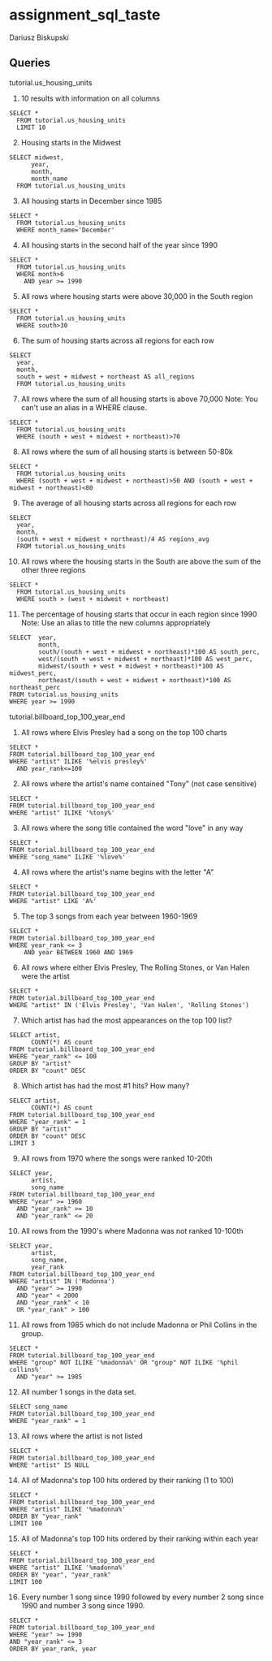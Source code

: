 # assignment_sql_taste
Dariusz Biskupski

## Queries
tutorial.us_housing_units

1. 10 results with information on all columns
```
SELECT *
  FROM tutorial.us_housing_units
  LIMIT 10
```

2. Housing starts in the Midwest
```
SELECT midwest,
      year,
      month,
      month_name
  FROM tutorial.us_housing_units
```

3. All housing starts in December since 1985
```
SELECT *
  FROM tutorial.us_housing_units
  WHERE month_name='December'
```

4. All housing starts in the second half of the year since 1990
```
SELECT *
  FROM tutorial.us_housing_units
  WHERE month>6
    AND year >= 1990
```

5. All rows where housing starts were above 30,000 in the South region
```
SELECT *
  FROM tutorial.us_housing_units
  WHERE south>30
```

6. The sum of housing starts across all regions for each row
```
SELECT
  year,
  month,
  south + west + midwest + northeast AS all_regions
  FROM tutorial.us_housing_units
```

7. All rows where the sum of all housing starts is above 70,000 Note: You can't use an alias in a WHERE clause.
```
SELECT *
  FROM tutorial.us_housing_units
  WHERE (south + west + midwest + northeast)>70
```

8. All rows where the sum of all housing starts is between 50-80k
```
SELECT *
  FROM tutorial.us_housing_units
  WHERE (south + west + midwest + northeast)>50 AND (south + west + midwest + northeast)<80
```

9. The average of all housing starts across all regions for each row
```
SELECT
  year,
  month,
  (south + west + midwest + northeast)/4 AS regions_avg
  FROM tutorial.us_housing_units
```

10. All rows where the housing starts in the South are above the sum of the other three regions
```
SELECT *
  FROM tutorial.us_housing_units
  WHERE south > (west + midwest + northeast)
```

11. The percentage of housing starts that occur in each region since 1990 Note: Use an alias to title the new columns appropriately
```
SELECT  year,
        month,
        south/(south + west + midwest + northeast)*100 AS south_perc,
        west/(south + west + midwest + northeast)*100 AS west_perc,
        midwest/(south + west + midwest + northeast)*100 AS midwest_perc,
        northeast/(south + west + midwest + northeast)*100 AS northeast_perc
FROM tutorial.us_housing_units
WHERE year >= 1990
```



tutorial.billboard_top_100_year_end

1. All rows where Elvis Presley had a song on the top 100 charts
```
SELECT *
FROM tutorial.billboard_top_100_year_end
WHERE "artist" ILIKE '%elvis presley%'
  AND year_rank<=100
```

2. All rows where the artist's name contained "Tony" (not case sensitive)
```
SELECT *
FROM tutorial.billboard_top_100_year_end
WHERE "artist" ILIKE '%tony%'
```

3. All rows where the song title contained the word "love" in any way
```
SELECT *
FROM tutorial.billboard_top_100_year_end
WHERE "song_name" ILIKE '%love%'
```

4. All rows where the artist's name begins with the letter "A"
```
SELECT *
FROM tutorial.billboard_top_100_year_end
WHERE "artist" LIKE 'A%'
```

5. The top 3 songs from each year between 1960-1969
```
SELECT *
FROM tutorial.billboard_top_100_year_end
WHERE year_rank <= 3
    AND year BETWEEN 1960 AND 1969
```

6. All rows where either Elvis Presley, The Rolling Stones, or Van Halen were the artist
```
SELECT *
FROM tutorial.billboard_top_100_year_end
WHERE "artist" IN ('Elvis Presley', 'Van Halen', 'Rolling Stones')
```

7. Which artist has had the most appearances on the top 100 list?
```
SELECT artist,
      COUNT(*) AS count
FROM tutorial.billboard_top_100_year_end
WHERE "year_rank" <= 100 
GROUP BY "artist"
ORDER BY "count" DESC
```

8. Which artist has had the most #1 hits? How many?
```
SELECT artist,
      COUNT(*) AS count
FROM tutorial.billboard_top_100_year_end
WHERE "year_rank" = 1
GROUP BY "artist"
ORDER BY "count" DESC
LIMIT 3
```

9. All rows from 1970 where the songs were ranked 10-20th
```
SELECT year,
      artist,
      song_name
FROM tutorial.billboard_top_100_year_end
WHERE "year" >= 1960
  AND "year_rank" >= 10
  AND "year_rank" <= 20
  ```

10. All rows from the 1990's where Madonna was not ranked 10-100th
```
SELECT year,
      artist,
      song_name,
      year_rank
FROM tutorial.billboard_top_100_year_end
WHERE "artist" IN ('Madonna')
  AND "year" >= 1990
  AND "year" < 2000
  AND "year_rank" < 10
  OR "year_rank" > 100
  ```

11. All rows from 1985 which do not include Madonna or Phil Collins in the group.
```
SELECT *
FROM tutorial.billboard_top_100_year_end
WHERE "group" NOT ILIKE '%madonna%' OR "group" NOT ILIKE '%phil collins%'
  AND "year" >= 1985
```


12. All number 1 songs in the data set.
```
SELECT song_name
FROM tutorial.billboard_top_100_year_end
WHERE "year_rank" = 1
```

13. All rows where the artist is not listed
```
SELECT *
FROM tutorial.billboard_top_100_year_end
WHERE "artist" IS NULL
```

14. All of Madonna's top 100 hits ordered by their ranking (1 to 100)
```
SELECT *
FROM tutorial.billboard_top_100_year_end
WHERE "artist" ILIKE '%madonna%'
ORDER BY "year_rank"
LIMIT 100
```

15. All of Madonna's top 100 hits ordered by their ranking within each year
```
SELECT *
FROM tutorial.billboard_top_100_year_end
WHERE "artist" ILIKE '%madonna%'
ORDER BY "year", "year_rank"
LIMIT 100
```

16. Every number 1 song since 1990 followed by every number 2 song since 1990 and number 3 song since 1990.
```
SELECT *
FROM tutorial.billboard_top_100_year_end
WHERE "year" >= 1990
AND "year_rank" <= 3
ORDER BY year_rank, year
```

